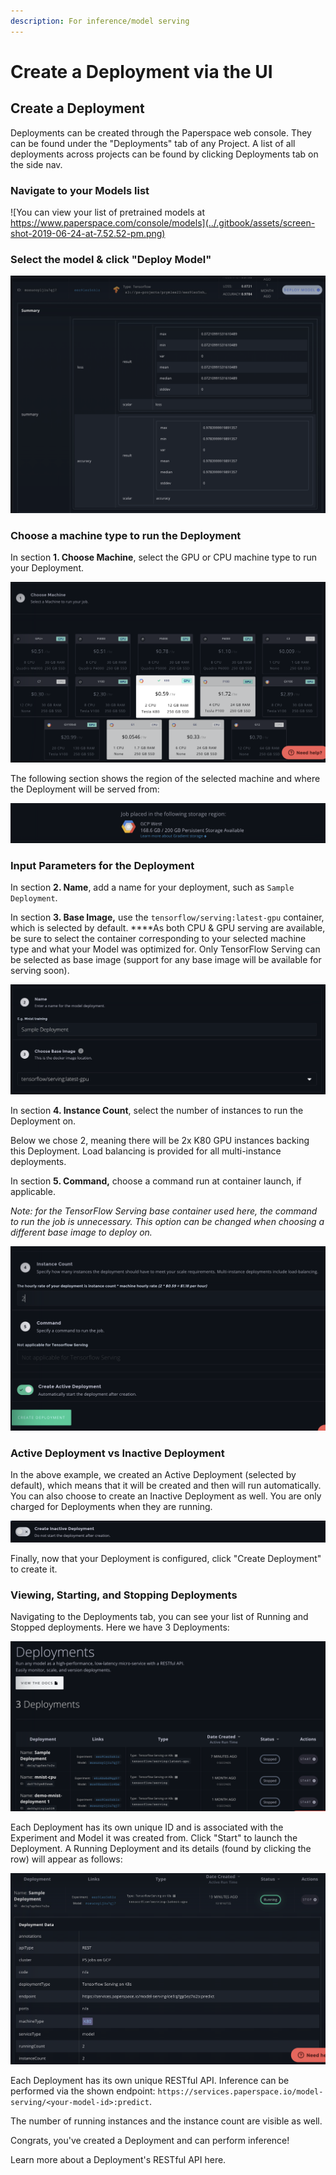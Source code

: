 ```yaml
---
description: For inference/model serving
---
```


# Create a Deployment via the UI

## Create a Deployment

Deployments can be created through the Paperspace web console. They can be found under the "Deployments" tab of any Project. A list of all deployments across projects can be found by clicking Deployments tab on the side nav. 

### Navigate to your Models list

![You can view your list of pretrained models at https://www.paperspace.com/console/models](../.gitbook/assets/screen-shot-2019-06-24-at-7.52.52-pm.png)

### Select the model & click "Deploy Model"

![](../.gitbook/assets/screen-shot-2019-06-24-at-7.56.06-pm.png)

### Choose a machine type to run the Deployment

In section **1. Choose Machine**, select the GPU or CPU machine type to run your Deployment.

![K80 machine has been selected for deployment](../.gitbook/assets/screen-shot-2019-06-24-at-8.00.25-pm.png)

The following section shows the region of the selected machine and where the Deployment will be served from:

![K80 in GCP West](../.gitbook/assets/screen-shot-2019-06-24-at-8.02.46-pm.png)

### Input Parameters for the Deployment

In section **2. Name**, add a name for your deployment, such as `Sample Deployment`.

In section **3. Base Image,** use the `tensorflow/serving:latest-gpu` container, which is selected by default. ****As both CPU & GPU serving are available, be sure to select the container corresponding to your selected machine type and what your Model was optimized for. Only TensorFlow Serving can be selected as base image \(support for any base image will be available for serving soon\).

![](../.gitbook/assets/screen-shot-2019-06-24-at-8.05.42-pm.png)

In section **4. Instance Count**, select the number of instances to run the Deployment on.

Below we chose 2, meaning there will be 2x K80 GPU instances backing this Deployment. Load balancing is provided for all multi-instance deployments.

In section **5. Command,** choose a command run at container launch, if applicable.

_Note: for the TensorFlow Serving base container used here, the command to run the job is unnecessary. This option can be changed when choosing a different base image to deploy on._

![](../.gitbook/assets/screen-shot-2019-06-24-at-8.15.24-pm.png)

### Active Deployment vs Inactive Deployment

In the above example, we created an Active Deployment \(selected by default\), which means that it will be created and then will run automatically. You can also choose to create an  Inactive Deployment as well. You are only charged for Deployments when they are running.

![](../.gitbook/assets/screen-shot-2019-06-24-at-8.17.48-pm.png)

Finally, now that your Deployment is configured, click "Create Deployment" to create it.

### Viewing, Starting, and Stopping Deployments

Navigating to the Deployments tab, you can see your list of Running and Stopped deployments. Here we have 3 Deployments:

![](../.gitbook/assets/screen-shot-2019-06-24-at-8.25.05-pm.png)

Each Deployment has its own unique ID and is associated with the Experiment and Model it was created from. Click "Start" to launch the Deployment. A Running Deployment and its details \(found by clicking the row\) will appear as follows:

![](../.gitbook/assets/screen-shot-2019-06-24-at-8.37.24-pm.png)

Each Deployment has its own unique RESTful API. Inference can be performed via the shown endpoint: `https://services.paperspace.io/model-serving/<your-model-id>:predict`.

The number of running instances and the instance count are visible as well.

Congrats, you've created a Deployment and can perform inference!

Learn more about a Deployment's RESTful API here.



